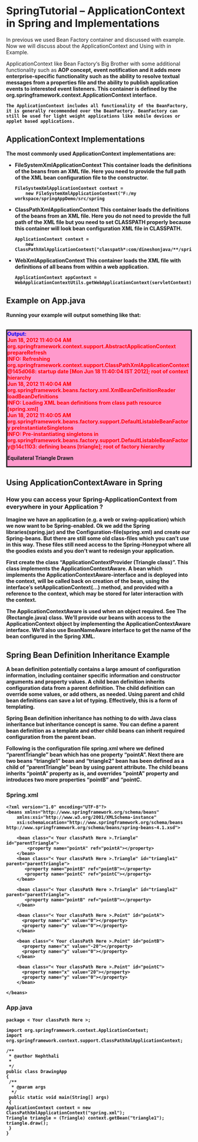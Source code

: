 # SpringTutorial – ApplicationContext in Spring and Implementations
In previous we used Bean Factory container and discussed with example. Now we will discuss about the ApplicationContext and Using with in Example.<br />

 ApplicationContext like Bean Factory‘s Big Brother with some additional functionality such as <b>AOP concept<b>, <b>event notification</b> and it adds more enterprise-specific functionality such as the <b>ability to resolve textual messages from a properties file</b> and the <b>ability to publish application events to interested event listeners</b>. 
 This container is defined by the <b>org.springframework.context.ApplicationContext</b> interface.
 
```
The ApplicationContext includes all functionality of the BeanFactory, it is generally recommended over the BeanFactory. BeanFactory can still be used for light weight applications like mobile devices or applet based applications.
```

## ApplicationContext Implementations
The most commonly used ApplicationContext implementations are:

* <b> FileSystemXmlApplicationContext </b>
	This container loads the definitions of the beans from an XML file. 
	Here you need to provide the full path of the XML bean configuration file to the constructor.
	```
	FileSystemXmlApplicationContext context = 
		new FileSystemXmlApplicationContext("F:/my workspace/springAppDemo/src/spring
	```
	
* <b> ClassPathXmlApplicationContext</b>
	This container loads the definitions of the beans from an XML file. 
	Here you do not need to provide the full path of the XML file but you need 
	to set CLASSPATH properly because this container will look bean configuration XML file in CLASSPATH.
	```
	ApplicationContext context = 
		new ClassPathXmlApplicationContext("classpath*:com/dineshonjava/**/springConfig/spring.xml");
	```
* <b> WebXmlApplicationContext</b>
	This container loads the XML file with definitions of all beans from within a web application.
	```
	ApplicationContext appContext = WebApplicationContextUtils.getWebApplicationContext(servletContext);
	```
## Example on App.java
Running your example will output something like that:<br /><br />
<div style="background-color: #ff99cc; border-width: thin; border: solid;">
<div style="color: blue;"><b>Output:</b></div>
<div style="color: red;">Jun 18, 2012 11:40:04 AM org.springframework.context.support.AbstractApplicationContext prepareRefresh</div>
<div style="color: red;">INFO: Refreshing org.springframework.context.support.ClassPathXmlApplicationContext@145d068: startup date [Mon Jun 18 11:40:04 IST 2012]; root of context hierarchy</div>
<div style="color: red;">Jun 18, 2012 11:40:04 AM org.springframework.beans.factory.xml.XmlBeanDefinitionReader loadBeanDefinitions</div>
<div style="color: red;">INFO: Loading XML bean definitions from class path resource [spring.xml]</div>
<div style="color: red;">Jun 18, 2012 11:40:05 AM org.springframework.beans.factory.support.DefaultListableBeanFactory preInstantiateSingletons</div>
<div style="color: red;">INFO: Pre-instantiating singletons in org.springframework.beans.factory.support.DefaultListableBeanFactory@14c1103: defining beans [triangle]; root of factory hierarchy</div>
<p><b>Equilateral Triangle Drawn</b></p>
</div>

## Using ApplicationContextAware in Spring

### How you can access your Spring-ApplicationContext from everywhere in your Application ?

Imagine we have an application (e.g. a web or swing-application) which we now want to be Spring-enabled. Ok we add the Spring libraries(spring.jar) and the Configuration-file(spring.xml) and create our Spring-beans. But there are still some old class-files which you can’t use in this way. These files still need access to the Spring-Honeypot where all the goodies exists and you don’t want to redesign your application.

First create the class <b>“ApplicationContextProvider (Triangle class)”</b>. This class implements the <b>ApplicationContextAware</b>. A bean which implements the ApplicationContextAware-interface and is deployed into the context, will be called back on creation of the bean, using the interface’s <b>setApplicationContext(…)</b> method, and provided with a reference to the context, which may be stored for later interaction with the context.

The ApplicationContextAware is used when an object required. See The <b>(Rectangle.java)</b> class.
We’ll provide our beans with access to the ApplicationContext object by implementing the ApplicationContextAware interface. We’ll also use BeanNameAware interface to get the name of the bean configured in the Spring XML.

## Spring Bean Definition Inheritance Example

A bean definition potentially contains a large amount of configuration information, including container specific information and constructor arguments and property values. A child bean definition inherits configuration data from a parent definition. The child definition can override some values, or add others, as needed. Using parent and child bean definitions can save a lot of typing. Effectively, this is a form of templating.

<p color="red">
Spring Bean definition inheritance has nothing to do with Java class inheritance but inheritance concept is same. You can define a parent bean definition as a template and other child beans can inherit required configuration from the parent bean.
</p>

Following is the configuration file spring.xml where we defined “parentTriangle” bean which has one property “pointA”. Next there are two beans “triangle1” bean and “triangle2” bean has been defined as a child of “parentTriangle” bean by using parent attribute. The child beans inherits “pointA” property as is, and overrides “pointA” property and introduces two more properties “pointB” and “pointC.

### Spring.xml

```
<?xml version="1.0" encoding="UTF-8"?>
<beans xmlns="http://www.springframework.org/schema/beans"
	xmlns:xsi="http://www.w3.org/2001/XMLSchema-instance"
	xsi:schemaLocation="http://www.springframework.org/schema/beans http://www.springframework.org/schema/beans/spring-beans-4.1.xsd">
	
	<bean class="< Your classPath Here >.Triangle" id="parentTriangle">
   		<property name="pointA" ref="pointA"></property>
	</bean>
	<bean class="< Your classPath Here >.Triangle" id="triangle1" parent="parentTriangle">
	   <property name="pointB" ref="pointB"></property>
	   <property name="pointC" ref="pointC"></property>
	</bean>
	  
	<bean class="< Your classPath Here >.Triangle" id="triangle2" parent="parentTriangle">
	   <property name="pointB" ref="pointB"></property>
	</bean>
	  
	<bean class="< Your classPath Here >.Point" id="pointA">
	  <property name="x" value="0"></property>
	  <property name="y" value="0"></property>
	</bean>
	  
	<bean class="< Your classPath Here >.Point" id="pointB">
	  <property name="x" value="-20"></property>
	  <property name="y" value="0"></property>
	</bean>
	  
	<bean class="< Your classPath Here >.Point" id="pointC">
	  <property name="x" value="20"></property>
	  <property name="y" value="0"></property>
	</bean>

</beans>
```

### App.java

```
package < Your classPath Here >;

import org.springframework.context.ApplicationContext;
import org.springframework.context.support.ClassPathXmlApplicationContext;

/**
 * @author Nephthali
 *
 */
public class DrawingApp 
{
 /**
  * @param args
  */
 public static void main(String[] args) 
 {
ApplicationContext context = new ClassPathXmlApplicationContext("spring.xml");
Triangle triangle = (Triangle) context.getBean("triangle1");
triangle.draw();
 }
}
```


